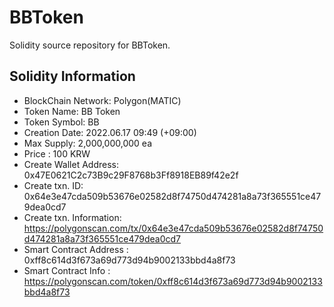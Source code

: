 # BBToken
Solidity source repository for BBToken.

## Solidity Information

* BlockChain Network: Polygon(MATIC)
* Token Name: BB Token
* Token Symbol: BB
* Creation Date: 2022.06.17 09:49 (+09:00)
* Max Supply: 2,000,000,000 ea
* Price : 100 KRW
* Create Wallet Address: 0x47E0621C2c73B9c29F8768b3Ff8918EB89f42e2f
* Create txn. ID:  0x64e3e47cda509b53676e02582d8f74750d474281a8a73f365551ce479dea0cd7
* Create txn. Information: https://polygonscan.com/tx/0x64e3e47cda509b53676e02582d8f74750d474281a8a73f365551ce479dea0cd7
* Smart Contract Address : 0xff8c614d3f673a69d773d94b9002133bbd4a8f73
* Smart Contract Info : https://polygonscan.com/token/0xff8c614d3f673a69d773d94b9002133bbd4a8f73

